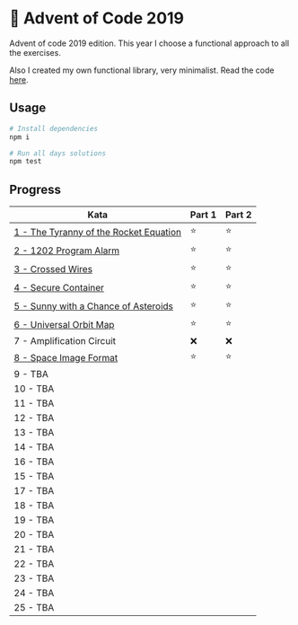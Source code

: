 # 🎄 Advent of Code 2019

Advent of code 2019 edition. This year I choose a functional approach to all the exercises.

Also I created my own functional library, very minimalist. Read the code [here](fp-utils.js).

## Usage
```bash
# Install dependencies
npm i

# Run all days solutions
npm test
```

## Progress

| Kata                                                    | Part 1 | Part 2 |
| ------------------------------------------------------- | ------ | ------ |
| [1 - The Tyranny of the Rocket Equation](day1/index.js) | ⭐️      | ⭐️      |
| [2 - 1202 Program Alarm](day2/index.js)                 | ⭐️      | ⭐️      |
| [3 - Crossed Wires](day3/index.js)                      | ⭐️      | ⭐️      |
| [4 - Secure Container](day4/index.js)                   | ⭐️      | ⭐️      |
| [5 - Sunny with a Chance of Asteroids](day5/index.js)   | ⭐️      | ⭐️      |
| [6 - Universal Orbit Map](day6/index.js)                | ⭐️      | ⭐️      |
| 7 - Amplification Circuit                               | ❌      | ❌      |
| [8 - Space Image Format](day8/index.js)                 | ⭐️      | ⭐️      |
| 9 - TBA                                                 |        |        |
| 10 - TBA                                                |        |        |
| 11 - TBA                                                |        |        |
| 12 - TBA                                                |        |        |
| 13 - TBA                                                |        |        |
| 14 - TBA                                                |        |        |
| 16 - TBA                                                |        |        |
| 15 - TBA                                                |        |        |
| 17 - TBA                                                |        |        |
| 18 - TBA                                                |        |        |
| 19 - TBA                                                |        |        |
| 20 - TBA                                                |        |        |
| 21 - TBA                                                |        |        |
| 22 - TBA                                                |        |        |
| 23 - TBA                                                |        |        |
| 24 - TBA                                                |        |        |
| 25 - TBA                                                |        |        |